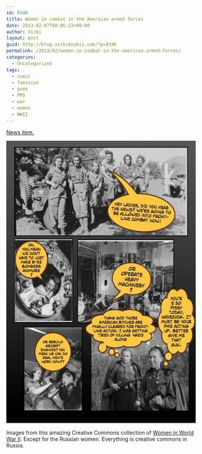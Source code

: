 ```yaml
---
id: 8346
title: Women in combat in the American armed forces
date: 2013-02-07T08:06:23+00:00
author: Vicki
layout: post
guid: http://blog.vickiboykis.com/?p=8346
permalink: /2013/02/women-in-combat-in-the-american-armed-forces/
categories:
  - Uncategorized
tags:
  - comic
  - feminism
  - guns
  - PMS
  - war
  - women
  - WWII
---
```

<a href="http://nation.time.com/2013/02/06/women-in-combat-is-it-really-that-big-of-a-deal/" target="_blank">News item.</a>

[<img class="aligncenter size-medium wp-image-8347" alt="combat2" src="https://raw.githubusercontent.com/veekaybee/wlb/gh-pages/assets/images/2013/02/combat2-580x750.jpg" width="580" height="750" />](https://raw.githubusercontent.com/veekaybee/wlb/gh-pages/assets/images/2013/02/combat2.jpg)

Images from this amazing Creative Commons collection of <a href="http://www.flickr.com/photos/usnationalarchives/sets/72157626154812707/with/5546316001/" target="_blank">Women in World War II</a>. Except for the Russian women. Everything is creative commons in Russia.